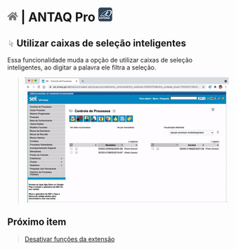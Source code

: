 # [![Home](../img/home.png)](../) |  ANTAQ Pro ![Icone](../img/icon-32.png)

## ![ANTAQ  Utilizar caixas de seleção inteligentes](../img/icon-cursor.png)   Utilizar caixas de seleção inteligentes

Essa funcionalidade muda a opção de utilizar caixas de seleção inteligentes, ao digitar a palavra ele filtra a seleção.

> ![Tela Remover paginação de processos](../img/tela-substituirselecacao.gif)  

## Próximo item

> [Desativar funções da extensão](../pages/DESATIVARFUNCOES.md)
